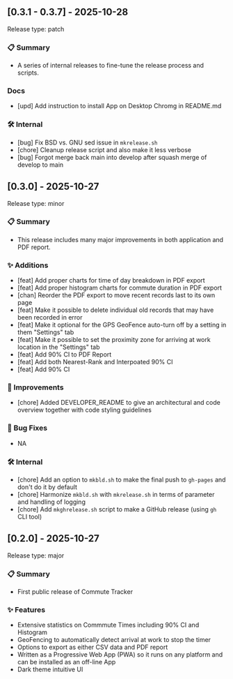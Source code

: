 ## [0.3.1 - 0.3.7] - 2025-10-28

Release type: patch

### 📋 Summary 
- A series of internal releases to fine-tune the release process and scripts.

### Docs 
- [upd] Add instruction to install App on Desktop Chromg in README.md

### 🛠 Internal
- [bug] Fix BSD vs. GNU sed issue in `mkrelease.sh`
- [chore] Cleanup release script and also make it less verbose
- [bug] Forgot merge back main into develop after squash merge of develop to main


## [0.3.0] - 2025-10-27

Release type: minor

### 📋 Summary 
- This release includes many major improvements in both application and PDF report.

### ✨ Additions
- [feat] Add proper charts for time of day breakdown in PDF export
- [feat] Add proper histogram charts for commute duration in PDF export
- [chan] Reorder the PDF export to move recent records last to its own page
- [feat] Make it possible to delete individual old records that may have been recorded in error
- [feat] Make it optional for the GPS GeoFence auto-turn off by a setting in them "Settings" tab
- [feat] Make it possible to set the proximity zone for arriving at work location in the "Settings" tab
- [feat] Add 90% CI to PDF Report
- [feat] Add both Nearest-Rank and Interpoated 90% CI
- [feat] Add 90% CI

### 🚀 Improvements
- [chore] Added DEVELOPER_README to give an architectural and code overview together with code styling guidelines

### 🐛 Bug Fixes
- NA

### 🛠 Internal
- [chore] Add an option to `mkbld.sh` to make the final push to `gh-pages` and don't do it by default
- [chore] Harmonize `mkbld.sh` with `mkrelease.sh` in terms of parameter and handling of logging
- [chore] Add `mkghrelease.sh` script to make a GitHub release (using `gh` CLI tool)


## [0.2.0] - 2025-10-27

Release type: major

### 📋 Summary 
- First public release of Commute Tracker

### ✨ Features
- Extensive statistics on Commmute Times including 90% CI and Histogram
- GeoFencing to automatically detect arrival at work to stop the timer
- Options to export as either CSV data and PDF report
- Written as a Progressive Web App (PWA) so it runs on any platform and can be installed as an off-line App
- Dark theme intuitive UI



